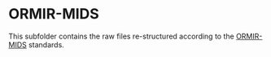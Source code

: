 # ORMIR-MIDS

This subfolder contains the raw files re-structured according to the [ORMIR-MIDS](https://ormir-mids.github.io/) standards.
